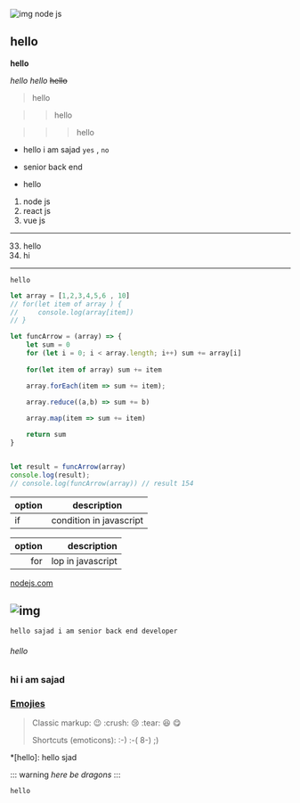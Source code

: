 ![img node js](https://banner2.cleanpng.com/20180425/jrw/kisspng-node-js-javascript-web-application-express-js-comp-5ae0f84e2a4242.1423638015246930701731.jpg)


**hello**
---
__hello__

*hello*
_hello_
~~hello~~

>hello

>>hello

>>>hello

+ hello i am sajad `yes` , `no`
- senior back end
+ hello

1. node js 
2. react js 
3. vue js 

---

33. hello
1. hi

***

`hello`

```javascript
let array = [1,2,3,4,5,6 , 10]
// for(let item of array ) {
//     console.log(array[item])
// }

let funcArrow = (array) => {
    let sum = 0
    for (let i = 0; i < array.length; i++) sum += array[i]
    
    for(let item of array) sum += item

    array.forEach(item => sum += item);

    array.reduce((a,b) => sum += b)
    
    array.map(item => sum += item)

    return sum
}


let result = funcArrow(array)
console.log(result);
// console.log(funcArrow(array)) // result 154

```

| option | description |
| -------- | ------- |
| if | condition in javascript |

| option | description |
| --------: | -------: |
| for | lop in javascript |


[nodejs.com](https://node.com)

![img](https://nodejs.com)
---


`hello sajad i am senior back end developer`
###### hello
### hi i am sajad
### [Emojies](https://github.com/markdown-it/markdown-it-emoji)

> Classic markup: :wink: :crush: :cry: :tear: :laughing: :yum:
>
> Shortcuts (emoticons): :-) :-( 8-) ;)


*[hello]: hello sjad

::: warning
*here be dragons*
:::

`hello`
